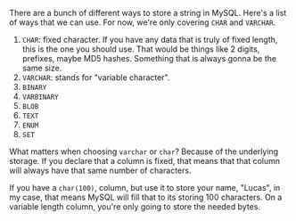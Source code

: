 There are a bunch of different ways to store a string in MySQL. Here's a list of ways that we can use. For now, we're only covering `CHAR` and `VARCHAR`.

1. `CHAR`: fixed character. If you have any data that is truly of fixed length, this is the one you should use. That would be things like 2 digits, prefixes, maybe MD5 hashes. Something that is always gonna be the same size.
2. `VARCHAR`: stands for "variable character". 
3. `BINARY`
4. `VARBINARY`
5. `BLOB`
6. `TEXT`
7. `ENUM`
8. `SET`

What matters when choosing `varchar` or `char`? Because of the underlying storage. If you declare that a column is fixed, that means that that column will always have that same number of characters.

If you have a `char(100)`, column, but use it to store your name, "Lucas", in my case, that means MySQL will fill that to its storing 100 characters. On a variable length column, you're only going to store the needed bytes.

